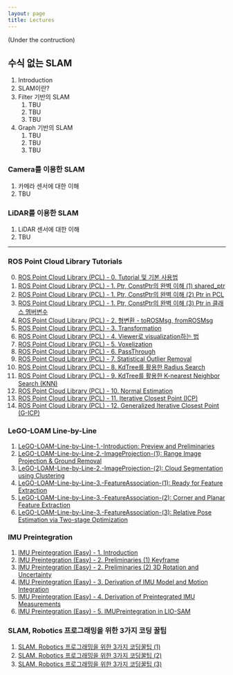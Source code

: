 ```yaml
---
layout: page
title: Lectures
---
```


(Under the contruction)

## 수식 없는 SLAM

1. Introduction
2. SLAM이란?
3. Filter 기반의 SLAM
   1. TBU
   2. TBU
   3. TBU
4. Graph 기반의 SLAM
   1. TBU
   2. TBU
   3. TBU

### Camera를 이용한 SLAM

1. 카메라 센서에 대한 이해
2. TBU

### LiDAR를 이용한 SLAM

1. LiDAR 센서에 대한 이해
2. TBU

--- 

### ROS Point Cloud Library Tutorials

0. [ROS Point Cloud Library (PCL) - 0. Tutorial 및 기본 사용법](https://limhyungtae.github.io/2021-09-09-ROS-Point-Cloud-Library-(PCL)-0.-Tutorial-%EB%B0%8F-%EA%B8%B0%EB%B3%B8-%EC%82%AC%EC%9A%A9%EB%B2%95/)
1. [ROS Point Cloud Library (PCL) - 1. Ptr, ConstPtr의 완벽 이해 (1) shared_ptr](https://limhyungtae.github.io/2021-09-09-ROS-Point-Cloud-Library-(PCL)-1.-Ptr,-ConstPtr%EC%9D%98-%EC%99%84%EB%B2%BD-%EC%9D%B4%ED%95%B4-(1)-shared_ptr/)
2. [ROS Point Cloud Library (PCL) - 1. Ptr, ConstPtr의 완벽 이해 (2) Ptr in PCL](https://limhyungtae.github.io/2021-09-10-ROS-Point-Cloud-Library-(PCL)-1.-Ptr,-ConstPtr%EC%9D%98-%EC%99%84%EB%B2%BD-%EC%9D%B4%ED%95%B4-(2)-Ptr-in-PCL/)
3. [ROS Point Cloud Library (PCL) - 1. Ptr, ConstPtr의 완벽 이해 (3) Ptr in 클래스 멤버변수](https://limhyungtae.github.io/2021-09-10-ROS-Point-Cloud-Library-(PCL)-1.-Ptr,-ConstPtr%EC%9D%98-%EC%99%84%EB%B2%BD-%EC%9D%B4%ED%95%B4-(3)-Ptr-in-%ED%81%B4%EB%9E%98%EC%8A%A4-%EB%A9%A4%EB%B2%84%EB%B3%80%EC%88%98/)
4. [ROS Point Cloud Library (PCL) - 2. 형변환 - toROSMsg, fromROSMsg](https://limhyungtae.github.io/2021-09-10-ROS-Point-Cloud-Library-(PCL)-2.-%ED%98%95%EB%B3%80%ED%99%98-toROSMsg,-fromROSMsg/)
5. [ROS Point Cloud Library (PCL) - 3. Transformation](https://limhyungtae.github.io/2021-09-10-ROS-Point-Cloud-Library-(PCL)-3.-Transformation/)
6. [ROS Point Cloud Library (PCL) - 4. Viewer로 visualization하는 법](https://limhyungtae.github.io/2021-09-10-ROS-Point-Cloud-Library-(PCL)-4.-Viewer%EB%A1%9C-visualization%ED%95%98%EB%8A%94-%EB%B2%95/)
7. [ROS Point Cloud Library (PCL) - 5. Voxelization](https://limhyungtae.github.io/2021-09-12-ROS-Point-Cloud-Library-(PCL)-5.-Voxelization/)
8. [ROS Point Cloud Library (PCL) - 6. PassThrough](https://limhyungtae.github.io/2021-09-12-ROS-Point-Cloud-Library-(PCL)-6.-PassThrough/)
9. [ROS Point Cloud Library (PCL) - 7. Statistical Outlier Removal](https://limhyungtae.github.io/2021-09-12-ROS-Point-Cloud-Library-(PCL)-7.-Statistical-Outlier-Removal/)
10. [ROS Point Cloud Library (PCL) - 8. KdTree를 활용한 Radius Search](https://limhyungtae.github.io/2021-09-12-ROS-Point-Cloud-Library-(PCL)-8.-KdTree%EB%A5%BC-%ED%99%9C%EC%9A%A9%ED%95%9C-Radius-Search/)
11. [ROS Point Cloud Library (PCL) - 9. KdTree를 활용한 K-nearest Neighbor Search (KNN)](https://limhyungtae.github.io/2021-09-12-ROS-Point-Cloud-Library-(PCL)-9.-KdTree%EB%A5%BC-%ED%99%9C%EC%9A%A9%ED%95%9C-K-nearest-Neighbor-Search-(KNN)/)
12. [ROS Point Cloud Library (PCL) - 10. Normal Estimation](https://limhyungtae.github.io/2021-09-13-ROS-Point-Cloud-Library-(PCL)-10.-Normal-Estimation/)
13. [ROS Point Cloud Library (PCL) - 11. Iterative Closest Point (ICP)](https://limhyungtae.github.io/2021-09-14-ROS-Point-Cloud-Library-(PCL)-11.-Iterative-Closest-Point-(ICP)/)
14. [ROS Point Cloud Library (PCL) - 12. Generalized Iterative Closest Point (G-ICP)](https://limhyungtae.github.io/2021-09-14-ROS-Point-Cloud-Library-(PCL)-12.-Generalized-Iterative-Closest-Point-(G-ICP)/)

### LeGO-LOAM Line-by-Line 

1. [LeGO-LOAM-Line-by-Line-1.-Introduction: Preview and Preliminaries](https://limhyungtae.github.io/2022-03-27-LeGO-LOAM-Line-by-Line-1.-Introduction/)
2. [LeGO-LOAM-Line-by-Line-2.-ImageProjection-(1): Range Image Projection & Ground Removal](https://limhyungtae.github.io/2022-03-27-LeGO-LOAM-Line-by-Line-2.-ImageProjection-(1)/)
3. [LeGO-LOAM-Line-by-Line-2.-ImageProjection-(2): Cloud Segmentation using Clustering](https://limhyungtae.github.io/2022-03-27-LeGO-LOAM-Line-by-Line-2.-ImageProjection-(2)/)
4. [LeGO-LOAM-Line-by-Line-3.-FeatureAssociation-(1): Ready for Feature Extraction](https://limhyungtae.github.io/2022-03-27-LeGO-LOAM-Line-by-Line-3.-FeatureAssociation-(1)/)
5. [LeGO-LOAM-Line-by-Line-3.-FeatureAssociation-(2): Corner and Planar Feature Extraction](https://limhyungtae.github.io/2022-03-27-LeGO-LOAM-Line-by-Line-3.-FeatureAssociation-(2)/)
6. [LeGO-LOAM-Line-by-Line-3.-FeatureAssociation-(3): Relative Pose Estimation via Two-stage Optimization](https://limhyungtae.github.io/2022-03-27-LeGO-LOAM-Line-by-Line-3.-FeatureAssociation-(3)/)
 
### IMU Preintegration

1. [IMU Preintegration (Easy) - 1. Introduction](https://limhyungtae.github.io/2022-04-01-IMU-Preintegration-(Easy)-1.-Introduction/)
2. [IMU Preintegration (Easy) - 2. Preliminaries (1) Keyframe](https://limhyungtae.github.io/2022-04-01-IMU-Preintegration-(Easy)-2.-Preliminaries-(1)-Keyframe/)
3. [IMU Preintegration (Easy) - 2. Preliminaries (2) 3D Rotation and Uncertainty](https://limhyungtae.github.io/2022-04-01-IMU-Preintegration-(Easy)-2.-Preliminaries-(2)-3D-Rotation-and-Uncertainty/)
4. [IMU Preintegration (Easy) - 3. Derivation of IMU Model and Motion Integration](https://limhyungtae.github.io/2022-04-01-IMU-Preintegration-(Easy)-3.-Derivation-of-IMU-Model-and-Motion-Integration/)
5. [IMU Preintegration (Easy) - 4. Derivation of Preintegrated IMU Measurements](https://limhyungtae.github.io/2022-04-01-IMU-Preintegration-(Easy)-4.-Derivation-of-Preintegrated-IMU-Measurements/)
6. [IMU Preintegration (Easy) - 5. IMUPreintegration in LIO-SAM](https://limhyungtae.github.io/2022-04-01-IMU-Preintegration-(Easy)-5.-IMUPreintegration-in-LIO-SAM/)
 

### SLAM, Robotics 프로그래밍을 위한 3가지 코딩 꿀팁

1. [SLAM, Robotics 프로그래밍을 위한 3가지 코딩꿀팁 (1)](https://limhyungtae.github.io/2022-09-04-SLAM,-Robotics-%ED%94%84%EB%A1%9C%EA%B7%B8%EB%9E%98%EB%B0%8D%EC%9D%84-%EC%9C%84%ED%95%9C-3%EA%B0%80%EC%A7%80-%EC%BD%94%EB%94%A9-%EA%BF%80%ED%8C%81-(1)/)
2. [SLAM, Robotics 프로그래밍을 위한 3가지 코딩꿀팁 (2)](https://limhyungtae.github.io/2022-09-04-SLAM,-Robotics-%ED%94%84%EB%A1%9C%EA%B7%B8%EB%9E%98%EB%B0%8D%EC%9D%84-%EC%9C%84%ED%95%9C-3%EA%B0%80%EC%A7%80-%EC%BD%94%EB%94%A9-%EA%BF%80%ED%8C%81-(2)/)
3. [SLAM, Robotics 프로그래밍을 위한 3가지 코딩꿀팁 (3)](https://limhyungtae.github.io/2022-09-04-SLAM,-Robotics-%ED%94%84%EB%A1%9C%EA%B7%B8%EB%9E%98%EB%B0%8D%EC%9D%84-%EC%9C%84%ED%95%9C-3%EA%B0%80%EC%A7%80-%EC%BD%94%EB%94%A9-%EA%BF%80%ED%8C%81-(3)/)



